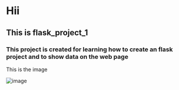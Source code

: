 <h1>Hii</h1>
<h2>This is flask_project_1 </h2>
<h3>This project is created for learning how to create an flask project and to show data on the web page</h3>

This is the image

![image](https://github.com/Rakesh953/flask_project_1/assets/114344426/fc3b1d19-e790-4ddf-821d-ba8c567c43fa)





